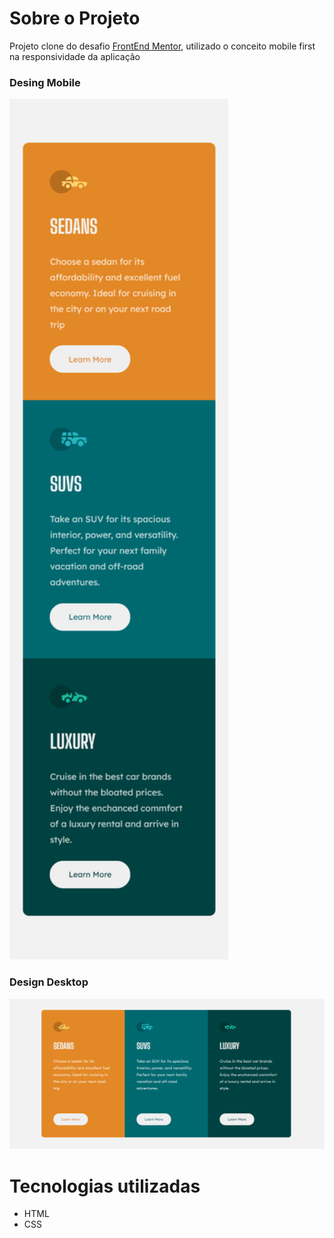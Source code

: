 # Sobre o Projeto
Projeto clone do desafio [FrontEnd Mentor](https://www.frontendmentor.io/challenges/3column-preview-card-component-pH92eAR2-), utilizado o conceito mobile first na responsividade da aplicação

### Desing Mobile
<img src="https://github.com/cloviswrodrigues/3_column_preview_card_component/blob/658ebd2cb58e21d0bd04c499889375ca62f41d21/frontend/assets/design_mobile.png" width="350">


### Design Desktop
![](https://github.com/cloviswrodrigues/3_column_preview_card_component/blob/b156dc16d173275ca8bc774f01d5c95199d7fadc/frontend/assets/design_desktop.png)

# Tecnologias utilizadas
* HTML
* CSS
